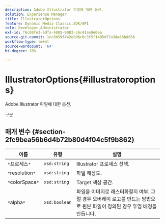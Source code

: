 ```yaml
---
description: Adobe Illustrator 파일에 대한 옵션.
solution: Experience Manager
title: IllustratorOptions
feature: Dynamic Media Classic,SDK/API
role: Developer,Administrator
exl-id: f6c06fe3-5dfa-4885-9083-c6c41ae0e0ea
source-git-commit: 1ec8b59f442eb96c6c3f5f1405d57a38a86bd056
workflow-type: tm+mt
source-wordcount: '64'
ht-degree: 10%

---
```


# IllustratorOptions{#illustratoroptions}

Adobe Illustrator 파일에 대한 옵션.

구문

## 매개 변수 {#section-2fc9bea56b6d4b72b80d4f04c5f9b862}

| 이름 | 유형 | 설명 |
|---|---|---|
| `*`프로세스`*` | `xsd:string` | Illustrator 프로세스 선택. |
| `*`resolution`*` | `xsd:string` | 파일 해상도. |
| `*`colorSpace`*` | `xsd:string` | Target 색상 공간. |
| `*`alpha`*` | `xsd:boolean` | 파일을 이미지로 래스터화할지 여부. 그럴 경우 오버레이 로고를 만드는 방법으로 원본 파일이 정의된 경우 투명 배경을 만듭니다. |
